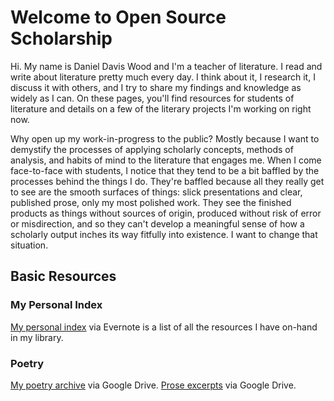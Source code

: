 # Welcome to Open Source Scholarship

Hi. My name is Daniel Davis Wood and I'm a teacher of literature. I read and write about literature pretty much every day. I think about it, I research it, I discuss it with others, and I try to share my findings and knowledge as widely as I can. On these pages, you'll find resources for students of literature and details on a few of the literary projects I'm working on right now.

Why open up my work-in-progress to the public? Mostly because I want to demystify the processes of applying scholarly concepts, methods of analysis, and habits of mind to the literature that engages me. When I come face-to-face with students, I notice that they tend to be a bit baffled by the processes behind the things I do. They're baffled because all they really get to see are the smooth surfaces of things: slick presentations and clear, published prose, only my most polished work. They see the finished products as things without sources of origin, produced without risk of error or misdirection, and so they can't develop a meaningful sense of how a scholarly output inches its way fitfully into existence. I want to change that situation.


## Basic Resources

### My Personal Index

[My personal index](https://www.evernote.com/shard/s192/sh/4cc64c94-92be-4502-9312-79fabdcc859b/1dc522c07efe5e51e4e969f851cd1f0a) via Evernote is a list of all the resources I have on-hand in my library.

### Poetry
[My poetry archive](https://drive.google.com/open?id=0B_FDz9fGePxpMnhENHFrWjBWTGc) via Google Drive.
[Prose excerpts](https://drive.google.com/open?id=0B_FDz9fGePxpZzZITFVZSFBMZEU) via Google Drive.
